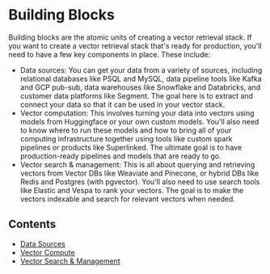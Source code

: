 # Building Blocks

Building blocks are the atomic units of creating a vector retrieval stack. If you want to create a vector retrieval
stack that's ready for production, you'll need to have a few key components in place. These include:

- Data sources: You can get your data from a variety of sources, including relational databases like PSQL and MySQL,
  data pipeline tools like Kafka and GCP pub-sub, data warehouses like Snowflake and Databricks, and customer data
  platforms like Segment. The goal here is to extract and connect your data so that it can be used in your vector stack.
- Vector computation: This involves turning your data into vectors using models from Huggingface or your own custom
  models. You'll also need to know where to run these models and how to bring all of your computing infrastructure
  together using tools like custom spark pipelines or products like Superlinked. The ultimate goal is to have
  production-ready pipelines and models that are ready to go.
- Vector search & management: This is all about querying and retrieving vectors from Vector DBs like Weaviate and
  Pinecone, or hybrid DBs like Redis and Postgres (with pgvector). You'll also need to use search tools like Elastic and
  Vespa to rank your vectors. The goal is to make the vectors indexable and search for relevant vectors when needed.

## Contents

- [Data Sources](https://hub.superlinked.com/data-sources)
- [Vector Compute](https://hub.superlinked.com/vector-compute)
- [Vector Search & Management](https://hub.superlinked.com/vector-search)
